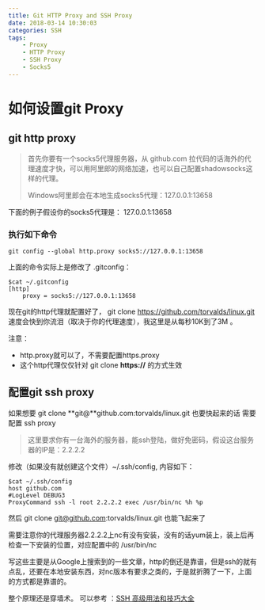 ```yaml
---
title: Git HTTP Proxy and SSH Proxy 
date: 2018-03-14 10:30:03
categories: SSH
tags:
    - Proxy
    - HTTP Proxy
    - SSH Proxy
    - Socks5
---
```


# 如何设置git Proxy

## git http proxy 


> 首先你要有一个socks5代理服务器，从 github.com 拉代码的话海外的代理速度才快，可以用阿里郎的网络加速，也可以自己配置shadowsocks这样的代理。
> 
> Windows阿里郎会在本地生成socks5代理：127.0.0.1:13658

下面的例子假设你的socks5代理是： 127.0.0.1:13658

### 执行如下命令

    git config --global http.proxy socks5://127.0.0.1:13658

上面的命令实际上是修改了 .gitconfig：

    $cat ~/.gitconfig   
    [http]
    	proxy = socks5://127.0.0.1:13658

现在git的http代理就配置好了， git clone https://github.com/torvalds/linux.git 速度会快到你流泪（取决于你的代理速度），我这里是从每秒10K到了3M 。

注意：

- http.proxy就可以了，不需要配置https.proxy
- 这个http代理仅仅针对 git clone **https://** 的方式生效

## 配置git ssh proxy

如果想要 git clone **git@**github.com:torvalds/linux.git 也要快起来的话 需要配置 ssh proxy

> 这里要求你有一台海外的服务器，能ssh登陆，做好免密码，假设这台服务器的IP是：2.2.2.2


修改（如果没有就创建这个文件）~/.ssh/config, 内容如下：
    
    $cat ~/.ssh/config 
    host github.com
    #LogLevel DEBUG3
    ProxyCommand ssh -l root 2.2.2.2 exec /usr/bin/nc %h %p

然后 git clone git@github.com:torvalds/linux.git 也能飞起来了

需要注意你的代理服务器2.2.2.2上nc有没有安装，没有的话yum装上，装上后再检查一下安装的位置，对应配置中的 /usr/bin/nc
    
写这些主要是从Google上搜索到的一些文章，http的倒还是靠谱，但是ssh的就有点乱，还要在本地安装东西，对nc版本有要求之类的，于是就折腾了一下，上面的方式都是靠谱的。

整个原理还是穿墙术。 可以参考 ：[SSH 高级用法和技巧大全](https://www.atatech.org/articles/76026)  